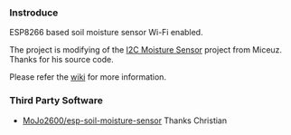 ### Instroduce ###

ESP8266 based soil moisture sensor Wi-Fi enabled. 

The project is modifying of the [I2C Moisture Sensor](https://github.com/Miceuz/i2c-moisture-sensor) project from Miceuz. Thanks for his source code.

Please refer the [wiki](https://wiki.aprbrother.com/en/ESP_Soil_Moisture_Sensor.html) for more information.

### Third Party Software ###

* [MoJo2600/esp-soil-moisture-sensor](https://github.com/MoJo2600/esp-soil-moisture-sensor) Thanks Christian
